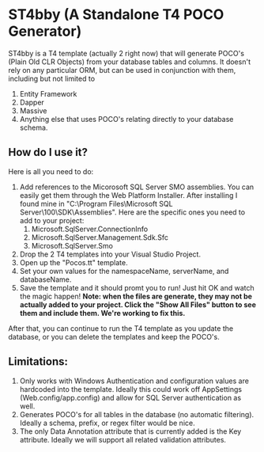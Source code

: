 ST4bby (A **S**tandalone **T4** POCO Generator)
===

ST4bby is a T4 template (actually 2 right now) that will generate POCO's (Plain Old CLR Objects) from your database tables and columns.  It doesn't rely on any particular ORM, but can be used in conjunction with them, including but not limited to

1. Entity Framework
2. Dapper
3. Massive
4. Anything else that uses POCO's relating directly to your database schema.

How do I use it?
---

Here is all you need to do:

1. Add references to the Micorosoft SQL Server SMO assemblies.  You can easily get them through the Web Platform Installer.  After installing I found mine in "C:\Program Files\Microsoft SQL Server\100\SDK\Assemblies".  Here are the specific ones you need to add to your project:
	1. Microsoft.SqlServer.ConnectionInfo
	2. Microsoft.SqlServer.Management.Sdk.Sfc
	3. Microsoft.SqlServer.Smo
2. Drop the 2 T4 templates into your Visual Studio Project.
3. Open up the "Pocos.tt" template.
4. Set your own values for the namespaceName, serverName, and databaseName.
5. Save the template and it should promt you to run!  Just hit OK and watch the magic happen!  **Note: when the files are generate, they may not be actually added to your project.  Click the "Show All Files" button to see them and include them.  We're working to fix this.**

After that, you can continue to run the T4 template as you update the database, or you can delete the templates and keep the POCO's.

Limitations:
---
1. Only works with Windows Authentication and configuration values are hardcoded into the template.  Ideally this could work off AppSettings (Web.config/app.config) and allow for SQL Server authentication as well.
2. Generates POCO's for all tables in the database (no automatic filtering).  Ideally a schema, prefix, or regex filter would be nice.
3. The only Data Annotation attribute that is currently added is the Key attribute.  Ideally we will support all related validation attributes.
